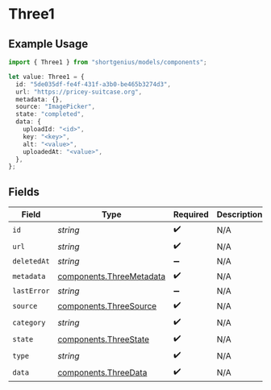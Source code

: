 # Three1

## Example Usage

```typescript
import { Three1 } from "shortgenius/models/components";

let value: Three1 = {
  id: "5de035df-fe4f-431f-a3b0-be465b3274d3",
  url: "https://pricey-suitcase.org",
  metadata: {},
  source: "ImagePicker",
  state: "completed",
  data: {
    uploadId: "<id>",
    key: "<key>",
    alt: "<value>",
    uploadedAt: "<value>",
  },
};
```

## Fields

| Field                                                                | Type                                                                 | Required                                                             | Description                                                          |
| -------------------------------------------------------------------- | -------------------------------------------------------------------- | -------------------------------------------------------------------- | -------------------------------------------------------------------- |
| `id`                                                                 | *string*                                                             | :heavy_check_mark:                                                   | N/A                                                                  |
| `url`                                                                | *string*                                                             | :heavy_check_mark:                                                   | N/A                                                                  |
| `deletedAt`                                                          | *string*                                                             | :heavy_minus_sign:                                                   | N/A                                                                  |
| `metadata`                                                           | [components.ThreeMetadata](../../models/components/threemetadata.md) | :heavy_check_mark:                                                   | N/A                                                                  |
| `lastError`                                                          | *string*                                                             | :heavy_minus_sign:                                                   | N/A                                                                  |
| `source`                                                             | [components.ThreeSource](../../models/components/threesource.md)     | :heavy_check_mark:                                                   | N/A                                                                  |
| `category`                                                           | *string*                                                             | :heavy_check_mark:                                                   | N/A                                                                  |
| `state`                                                              | [components.ThreeState](../../models/components/threestate.md)       | :heavy_check_mark:                                                   | N/A                                                                  |
| `type`                                                               | *string*                                                             | :heavy_check_mark:                                                   | N/A                                                                  |
| `data`                                                               | [components.ThreeData](../../models/components/threedata.md)         | :heavy_check_mark:                                                   | N/A                                                                  |